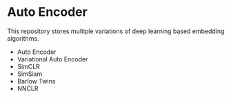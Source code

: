 # Auto Encoder

This repository stores multiple variations of deep learning based
embedding algorithms.
- Auto Encoder
- Variational Auto Encoder
- SimCLR
- SimSiam
- Barlow Twins
- NNCLR